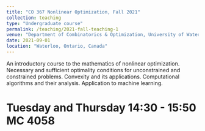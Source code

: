 ```yaml
---
title: "CO 367 Nonlinear Optimization, Fall 2021"
collection: teaching
type: "Undergraduate course"
permalink: /teaching/2021-fall-teaching-1
venue: "Department of Combinatorics & Optimization, University of Waterloo"
date: 2021-09-01 
location: "Waterloo, Ontario, Canada"
---
```


An introductory course to the mathematics of nonlinear optimization.
Necessary and sufficient optimality conditions for unconstrained and constrained problems. Convexity and its applications. Computational algorithms and their analysis. Application to machine
learning.

Tuesday and Thursday 14:30 - 15:50 MC 4058
======
